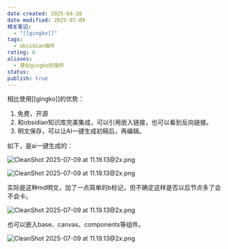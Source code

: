 ```yaml
---
date created: 2025-04-28
date modified: 2025-07-09
相关笔记:
  - "[[gingko]]"
tags:
  - obsidian插件
rating: 6
aliases:
  - 类似gingko的插件
status:
publish: true
---
```


相比使用[[gingko]]的优势：

1. 免费，开源
2. 和obsidian知识库完美集成，可以引用嵌入链接，也可以看到反向链接。
3. 明文保存，可以让AI一键生成初稿后，再编辑。

如下，是ai一键生成的：

![CleanShot 2025-07-09 at 11.19.13@2x.png](https://pub-pic.oldwinter.top/2025/07/695a7143737744f2339731d860c193f4.png)

![CleanShot 2025-07-09 at 11.19.13@2x.png](https://pub-pic.oldwinter.top/2025/07/188430729b636b16692692ff3d324577.png)

实际是这种md明文，加了一点简单的b标记，但不确定这样是否以后节点多了会不会卡。

![CleanShot 2025-07-09 at 11.19.13@2x.png](https://pub-pic.oldwinter.top/2025/07/e3324935beeaedf110d9a8fe72983f4d.png)

也可以嵌入base、canvas、components等组件。

![CleanShot 2025-07-09 at 11.19.13@2x.png](https://pub-pic.oldwinter.top/2025/07/3b9b131acc804d1eb4647af8889e50ef.png)
